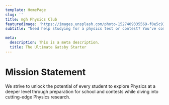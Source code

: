 ```yaml
---
template: HomePage
slug: ''
title: mgh Physics Club
featuredImage: 'https://images.unsplash.com/photo-1527409335569-f0e5c91fa707?ixlib=rb-1.2.1&ixid=eyJhcHBfaWQiOjEyMDd9&auto=format&fit=crop&w=2250&q=80'
subtitle: "Need help studying for a physics test or contest? You've come to the right place."

meta:
  description: This is a meta description.
  title: The Ultimate Gatsby Starter
---
```


# Mission Statement
We strive to unlock the potential of every student to explore Physics at a deeper level through preparation for school and contests while diving into cutting-edge Physics research.